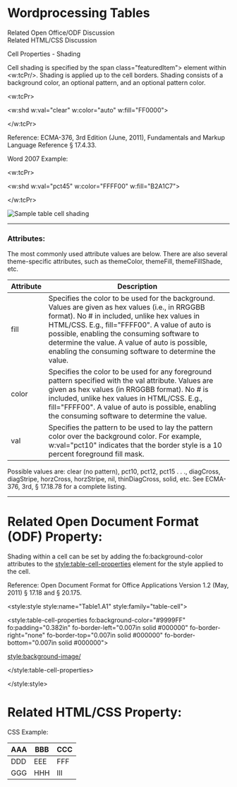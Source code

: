 # Wordprocessing Tables

Related Open Office/ODF Discussion  
Related HTML/CSS Discussion

Cell Properties - Shading

Cell shading is specified by the span class="featuredItem"><shd> element within <w:tcPr/>. Shading is applied up to the cell borders. Shading consists of a background color, an optional pattern, and an optional pattern color.

<w:tcPr>

<w:shd w:val="clear" w:color="auto" w:fill="FF0000">

</w:tcPr>

Reference: ECMA-376, 3rd Edition (June, 2011), Fundamentals and Markup Language Reference § 17.4.33.

Word 2007 Example:

<w:tcPr>

<w:shd w:val="pct45" w:color="FFFF00" w:fill="B2A1C7">

</w:tcPr>

![Sample table cell shading](images\wp-tableCellShading-1.gif)

---

### Attributes:

The most commonly used attribute values are below. There are also several theme-specific attributes, such as themeColor, themeFill, themeFillShade, etc.

| Attribute | Description                                                                                                                                                                                                                                                                                                                                                 |
| --------- | ----------------------------------------------------------------------------------------------------------------------------------------------------------------------------------------------------------------------------------------------------------------------------------------------------------------------------------------------------------- |
| fill      | Specifies the color to be used for the background. Values are given as hex values (i.e., in RRGGBB format). No # in included, unlike hex values in HTML/CSS. E.g., fill="FFFF00". A value of auto is possible, enabling the consuming software to determine the value. A value of auto is possible, enabling the consuming software to determine the value. |
| color     | Specifies the color to be used for any foreground pattern specified with the val attribute. Values are given as hex values (in RRGGBB format). No # is included, unlike hex values in HTML/CSS. E.g., fill="FFFF00". A value of auto is possible, enabling the consuming software to determine the value.                                                   |
| val       | Specifies the pattern to be used to lay the pattern color over the background color. For example, w:val="pct10" indicates that the border style is a 10 percent foreground fill mask.                                                                                                                                                                       |

Possible values are: clear (no pattern), pct10, pct12, pct15 . . ., diagCross, diagStripe, horzCross, horzStripe, nil, thinDiagCross, solid, etc. See ECMA-376, 3rd, § 17.18.78 for a complete listing.

---

# Related Open Document Format (ODF) Property:

Shading within a cell can be set by adding the fo:background-color attributes to the <style:table-cell-properties> element for the style applied to the cell.

Reference: Open Document Format for Office Applications Version 1.2 (May, 2011) § 17.18 and § 20.175.

<style:style style:name="Table1.A1" style:family="table-cell">

<style:table-cell-properties fo:background-color="#9999FF" fo:padding="0.382in" fo-border-left="0.007in solid #000000" fo-border-right="none" fo-border-top="0.007in solid #000000" fo-border-bottom="0.007in solid #000000">

<style:background-image/>

</style:table-cell-properties>

</style:style>

# Related HTML/CSS Property:

<td style="background-color:#FF0000;">

CSS Example:

| AAA | BBB | CCC |
| --- | --- | --- |
| DDD | EEE | FFF |
| GGG | HHH | III |
